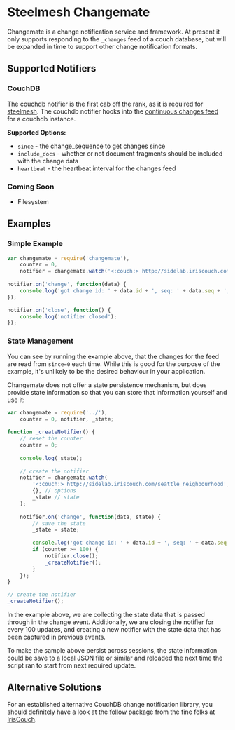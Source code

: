 # Steelmesh Changemate

Changemate is a change notification service and framework. At present it only supports responding to the `_changes` feed of a couch database, but will be expanded in time to support other change notification formats.

## Supported Notifiers

### CouchDB

The couchdb notifier is the first cab off the rank, as it is required for [steelmesh](https://github.com/steelmesh/steelmesh).  The couchdb notifier hooks into the [continuous changes feed](http://wiki.apache.org/couchdb/HTTP_Document_API#A_changes) for a couchdb instance.

__Supported Options:__

- `since` - the change_sequence to get changes since
- `include_docs` - whether or not document fragments should be included with the change data
- `heartbeat` - the heartbeat interval for the changes feed

### Coming Soon

- Filesystem

## Examples

### Simple Example

```js
var changemate = require('changemate'),
    counter = 0,
    notifier = changemate.watch('<:couch:> http://sidelab.iriscouch.com/seattle_neighbourhood');
    
notifier.on('change', function(data) {
    console.log('got change id: ' + data.id + ', seq: ' + data.seq + ', counter: ' + (++counter));
});

notifier.on('close', function() {
    console.log('notifier closed');
});
```

### State Management

You can see by running the example above, that the changes for the feed are read from `since=0` each time.  While this is good for the purpose of the example, it's unlikely to be the desired behaviour in your application.

Changemate does not offer a state persistence mechanism, but does provide state information so that you can store that information yourself and use it:


```js
var changemate = require('../'),
    counter = 0, notifier, _state;
    
function _createNotifier() {
    // reset the counter
    counter = 0;
    
    console.log(_state);
    
    // create the notifier
    notifier = changemate.watch(
        '<:couch:> http://sidelab.iriscouch.com/seattle_neighbourhood', // target
        {}, // options
        _state // state
    );
    
    notifier.on('change', function(data, state) {
        // save the state
        _state = state;
        
        console.log('got change id: ' + data.id + ', seq: ' + data.seq + ', counter: ' + (++counter));
        if (counter >= 100) {
            notifier.close();
            _createNotifier();
        }
    });
}

// create the notifier
_createNotifier();
```

In the example above, we are collecting the state data that is passed through in the change event.  Additionally, we are closing the notifier for every 100 updates, and creating a new notifier with the state data that has been captured in previous events.

To make the sample above persist across sessions, the state information could be save to a local JSON file or similar and reloaded the next time the script ran to start from next required update.

## Alternative Solutions

For an established alternative CouchDB change notification library, you should definitely have a look at the [follow](https://github.com/iriscouch/follow) package from the fine folks at [IrisCouch](http://www.iriscouch.com/).